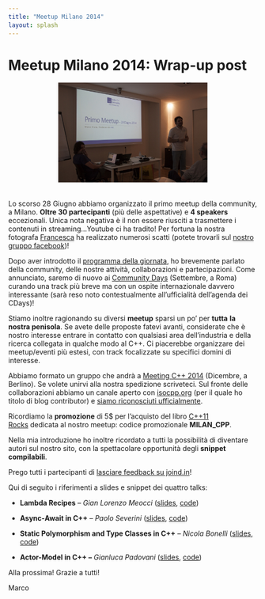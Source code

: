 ```yaml
---
title: "Meetup Milano 2014"
layout: splash
---
```


# Meetup Milano 2014: Wrap-up post

<center>
<img src="/assets/images/eventi/meetup0614.jpg" alt="intro meetup picture" width="60%">
</center>
<br/>

Lo scorso 28 Giugno abbiamo organizzato il primo meetup della community, a Milano. **Oltre 30 partecipanti** (più delle aspettative) e **4 speakers** eccezionali. Unica nota negativa è il non essere riusciti a trasmettere i contenuti in streaming…Youtube ci ha tradito! Per fortuna la nostra fotografa [Francesca](https://twitter.com/Hetepheres_com) ha realizzato numerosi scatti (potete trovarli sul [nostro gruppo facebook](https://www.facebook.com/media/set/?set=oa.477428019058858&type=1))!

Dopo aver introdotto il [programma della giornata](/event/meetup-milano/), ho brevemente parlato della community, delle nostre attività, collaborazioni e partecipazioni. Come annunciato, saremo di nuovo ai [Community Days](http://www.communitydays.it/events/2014-Roma/) (Settembre, a Roma) curando una track più breve ma con un ospite internazionale davvero interessante (sarà reso noto contestualmente all’ufficialità dell’agenda dei CDays)!

Stiamo inoltre ragionando su diversi **meetup** sparsi un po’ per **tutta** **la nostra penisola**. Se avete delle proposte fatevi avanti, considerate che è nostro interesse entrare in contatto con qualsiasi area dell’industria e della ricerca collegata in qualche modo al C++. Ci piacerebbe organizzare dei meetup/eventi più estesi, con track focalizzate su specifici domini di interesse.

Abbiamo formato un gruppo che andrà a [Meeting C++ 2014](http://meetingcpp.com) (Dicembre, a Berlino). Se volete unirvi alla nostra spedizione scriveteci. Sul fronte delle collaborazioni abbiamo un canale aperto con [isocpp.org](https://isocpp.org) (per il quale ho titolo di blog contributor) e [siamo riconosciuti ufficialmente](https://isocpp.org/wiki/faq/user-groups-worldwide).

Ricordiamo la **promozione** di 5$ per l’acquisto del libro [C++11 Rocks](http://cpprocks.com) dedicata al nostro meetup: codice promozionale **MILAN\_CPP**.

Nella mia introduzione ho inoltre ricordato a tutti la possibilità di diventare autori sul nostro sito, con la spettacolare opportunità degli **snippet** **compilabili**.

Prego tutti i partecipanti di [lasciare feedback su joind.in](http://joind.in/event/view/2246)!

Qui di seguito i riferimenti a slides e snippet dei quattro talks:

*   **Lambda Recipes** – _Gian Lorenzo Meocci_ ([slides](https://github.com/italiancpp/meetup-milano-2014/blob/master/lambdas_recipes/presentation/Lambda%20Recipes.pdf?raw=true), [code](https://github.com/italiancpp/meetup-milano-2014/tree/master/lambdas_recipes/code))

*   **Async-Await in C++** – _Paolo Severini_ ([slides](https://github.com/italiancpp/meetup-milano-2014/blob/master/async-await/Async-await%20in%20C++.pptx?raw=true), [code](https://github.com/italiancpp/meetup-milano-2014/tree/master/async-await/src))

*   **Static Polymorphism and Type Classes in C++** – _Nicola Bonelli_ ([slides](https://github.com/italiancpp/meetup-milano-2014/blob/master/cpp_typeclass/presentation/Types,%20classes%20and%20concepts%20(updated).pdf?raw=true), [code](https://github.com/italiancpp/meetup-milano-2014/tree/master/cpp_typeclass))

*   **Actor-Model in C++ –** _Gianluca Padovani_ ([slides](http://www.slideshare.net/gpadovani/c-actor-model), [code](https://github.com/italiancpp/meetup-milano-2014/tree/master/cpp_actor_model/libcppa))

Alla prossima! Grazie a tutti!

Marco
